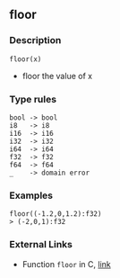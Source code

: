 ## floor

### Description

`floor(x)`

- floor the value of x

### Type rules

```no-highlight
bool -> bool
i8   -> i8
i16  -> i16
i32  -> i32
i64  -> i64
f32  -> f32
f64  -> f64
_    -> domain error
```

### Examples

```no-highlight
floor((-1.2,0,1.2):f32)
> (-2,0,1):f32
```

### External Links

- Function `floor` in C, [link](http://www.cplusplus.com/reference/cmath/floor/)

